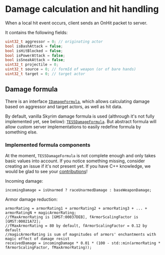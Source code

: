 # Damage calculation and hit handling

When a local hit event occurs, client sends an OnHit packet to server.

It contains the following fields:
```c++
uint32_t aggressor = 0; // originating actor
bool isBashAttack = false;
bool isHitBlocked = false;
bool isPowerAttack = false;
bool isSneakAttack = false;
uint32_t projectile = 0;
uint32_t source = 0; // formId of weapon (or of bare hands)
uint32_t target = 0; // target actor
```

## Damage formula

There is an interface
[`IDamageFormula`](https://github.com/skyrim-multiplayer/skymp/blob/main/skymp5-server/cpp/server_guest_lib/formulas/IDamageFormula.h),
which allows calculating damage based on aggressor and target actors, as well as hit data.

By default, vanilla Skyrim damage formula is used (althrough it's not fully
implemented yet, see below):
[`TES5DamageFormula`](https://github.com/skyrim-multiplayer/skymp/blob/main/skymp5-server/cpp/server_guest_lib/formulas/TES5DamageFormula.cpp).
But abstract formula will allow custom server implementations to easily redefine
formula by something else.

### Implemented formula components

At the moment, `TES5DamageFormula` is not complete enough and only takes basic
values into account. If you notice something missing, consider creating an
issue if it's not present yet. If you have C++ knowledge, we would be glad to
see your [contributions](https://github.com/skyrim-multiplayer/skymp/blob/main/CONTRIBUTING.md)!

Incoming damage:
```
incomingDamage = isUnarmed ? raceUnarmedDamage : baseWeaponDamage;
```

Armor damage reduction:
```
armorRating = armorRating1 + armorRating2 + armorRating3 + ... + armorRatingN + magicArmorRating;
//fMaxArmorRating is [GMST:00037DEB], fArmorScalingFactor is [GMST:00021A72];
//fMaxArmorRating = 80 by default, fArmorScalingFactor = 0.12 by default
//magicArmorRating is sum of magnitudes of armors' enchantments with magic effect of damage resist
receivedDamage = incomingDamage * 0.01 * (100 - std::min(armorRating * fArmorScalingFactor, fMaxArmorRating));
```
